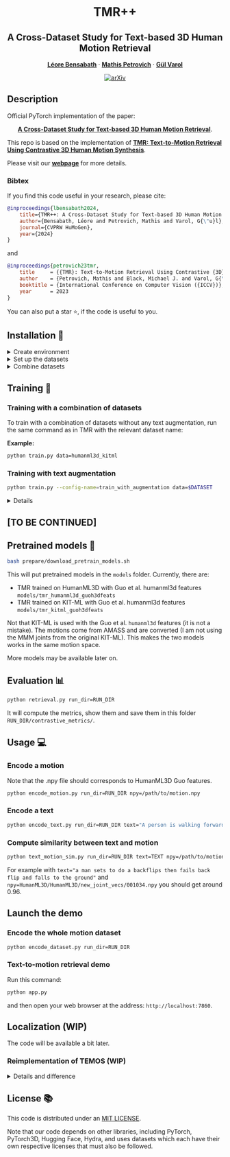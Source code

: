 <div align="center">

# TMR++
## A Cross-Dataset Study for Text-based 3D Human Motion Retrieval

<a href=""><strong>Léore Bensabath</strong></a>
·
<a href="https://mathis.petrovich.fr"><strong>Mathis Petrovich</strong></a>
·
<a href="https://imagine.enpc.fr/~varolg"><strong>G&#252;l Varol</strong></a>


[![arXiv](https://img.shields.io/badge/arXiv-TMR-A10717.svg?logo=arXiv)](https://arxiv.org/abs/2405.16909)

</div>


## Description
Official PyTorch implementation of the paper:
<div align="center">

[**A Cross-Dataset Study for Text-based 3D Human Motion Retrieval**](https://arxiv.org/abs/2405.16909).

</div>

This repo is based on the implementation of 
[**TMR: Text-to-Motion Retrieval Using Contrastive 3D Human Motion Synthesis**](https://github.com/Mathux/TMR/tree/master).

Please visit our [**webpage**](https://imagine.enpc.fr/~leore.bensabath/TMR++) for more details.

### Bibtex
If you find this code useful in your research, please cite:

```bibtex
@inproceedings{lbensabath2024,
    title={TMR++: A Cross-Dataset Study for Text-based 3D Human Motion Retrieval},
    author={Bensabath, Léore and Petrovich, Mathis and Varol, G{\"u}l},
    journal={CVPRW HuMoGen},
    year={2024}
}
```
and
```bibtex
@inproceedings{petrovich23tmr,
    title     = {{TMR}: Text-to-Motion Retrieval Using Contrastive {3D} Human Motion Synthesis},
    author    = {Petrovich, Mathis and Black, Michael J. and Varol, G{\"u}l},
    booktitle = {International Conference on Computer Vision ({ICCV})},
    year      = 2023
}
```

You can also put a star :star:, if the code is useful to you.

## Installation :construction_worker:

<details><summary>Create environment</summary>
&emsp;

Create a python virtual environnement:
```bash
python -m venv ~/.venv/TMR
source ~/.venv/TMR/bin/activate
```

Install [PyTorch](https://pytorch.org/get-started/locally/)
```bash
python -m pip install torch torchvision --index-url https://download.pytorch.org/whl/cu118
```

Then install remaining packages:
```
python -m pip install -r requirements.txt
```

which corresponds to the packages: pytorch_lightning, einops, hydra-core, hydra-colorlog, orjson, tqdm, scipy.
The code was tested on Python 3.10.12 and PyTorch 2.0.1.

</details>

<details><summary>Set up the datasets</summary>
&emsp;

Please first set up the datasets as explain in https://github.com/Mathux/TMR/tree/master in the same README section.

In this repo, we provide the augmented versions of dataset humanml3d, kitml and babel. 
For a given dataset ($DATASET), up to 3 new annotation file have been created:
- ``dataset/annotations/$DATASET/annotations_paraphrases.json``: Includes all the paraphrases generated by a llm
- ``dataset/annotations/$DATASET/annotations_actions.json``: For humanml3d and kitml only, includes the action type label generated by a llm
- ``dataset/annotations/$DATASET/annotations_all.json``: Includes a concatenation by key id of all the annotations (original and llm generated)

Copy the data in your repo from [here](https://drive.google.com/drive/u/1/folders/1_SpOgtYCZBPAXoVz00Zhyk6tPRObUIiW)

### Compute the text embeddings for the data with text augmentation

Run this command to compute the sentence embeddings and token embeddings for the annotations with text augmentation:

```
python -m prepare.text_embeddings --config-name=text_embeddings_with_augmentation data=$DATASET
```
</details>

<details><summary>Combine datasets</summary>
&emsp;

To create a combination of any of the datasets, run:

```bash
python -m prepare.combine_datasets datasets=$DATASETS test_sets=$TEST_DATASETS split_suffix=$SPLIT_SUFFIX [OPTIONS]
```
Where:
- ``datasets``: The list of datasets to combine
- ``test_sets``: The intended list on which the dataset is going to be tested. When generating the split files, this will filter from the training set the samples from one of the training datasets that overlap with samples from another provided testing dataset. 
Note that you can create different splits for different intended testing sets by leveraging parameter **split_suffix**. The annotations file for the given combination will stay the same regardless of the **test_sets** value.
- ``split_suffix``: The split file suffix for this given combination of test sets. Training and validation split files will be saved under: ``datasets/annotations/splits/train{split_suffix}.txt`` and ``datasets/annotations/splits/val{split_suffix}.txt``

The new dataset will be created inside folder ``datasets/annotations/{dataset1}_{dataset2}(_{dataset3})``

**Example:**
```bash
python -m prepare.combine_datasets datasets=["humanml3d","kitml"] test_sets=["babel"] split_suffix="_wo_hkb"
```

Then run the ''python -m prepare.text_embeddings'' command with or without text augmentations on your new dataset combination. 

**Example:**
```bash
python -m prepare.text_embeddings --config-name=text_embeddings_with_augmentation data=humanml3d_kitml
```
</details>

## Training :rocket:

### Training with a combination of datasets

To train with a combination of datasets without any text augmentation, run the same command as in TMR with the relevant dataset name:

**Example:**
```bash
python train.py data=humanml3d_kitml
```

### Training with text augmentation

```bash
python train.py --config-name=train_with_augmentation data=$DATASET
```

<details><summary>Details</summary>
Relevant parameters you can modify in addition to the one in TMR are the text augmentation picking probabilities detailed in the paper:  
**Example**
```bash
python train.py --config-name=train_with_augmentation data=humanml3d data.paraphrase_prob=0.2 data.summary_prob=0.2 data.averaging_prob=0.3 run_dir=outputs/tmr_humanml3d_w_textAugmentation_0.2_0.2_0.3
```

After training, run the following command, to extract the weights from the checkpoint:

```bash
python extract.py run_dir=$RUN_DIR
```

It will take the last checkpoint by default. This should create the folder ``RUN_DIR/last_weights`` and populate it with the files: ``motion_decoder.pt``, ``motion_encoder.pt`` and ``text_encoder.pt``.
This process makes loading models faster, it does not depends on the file structure anymore, and each module can be loaded independently. This is already done for pretrained models.

</details>


## [TO BE CONTINUED]


## Pretrained models :dvd:

```bash
bash prepare/download_pretrain_models.sh
```

This will put pretrained models in the ``models`` folder.
Currently, there are:
- TMR trained on HumanML3D with Guo et al. humanml3d features ``models/tmr_humanml3d_guoh3dfeats``
- TMR trained on KIT-ML with Guo et al. humanml3d features ``models/tmr_kitml_guoh3dfeats``

Not that KIT-ML is used with the Guo et al. ``humanml3d`` features (it is not a mistake). The motions come from AMASS and are converted (I am not using the MMM joints from the original KIT-ML).
This makes the two models works in the same motion space.

More models may be available later on.

## Evaluation :bar_chart:

```bash
python retrieval.py run_dir=RUN_DIR
```

It will compute the metrics, show them and save them in this folder ``RUN_DIR/contrastive_metrics/``.


## Usage :computer:

### Encode a motion
Note that the .npy file should corresponds to HumanML3D Guo features.

```bash
python encode_motion.py run_dir=RUN_DIR npy=/path/to/motion.npy
```

### Encode a text

```bash
python encode_text.py run_dir=RUN_DIR text="A person is walking forward."
```

### Compute similarity between text and motion
```bash
python text_motion_sim.py run_dir=RUN_DIR text=TEXT npy=/path/to/motion.npy
```
For example with ``text="a man sets to do a backflips then fails back flip and falls to the ground"`` and ``npy=HumanML3D/HumanML3D/new_joint_vecs/001034.npy`` you should get around 0.96.


## Launch the demo

### Encode the whole motion dataset
```bash
python encode_dataset.py run_dir=RUN_DIR
```


### Text-to-motion retrieval demo
Run this command:

```bash
python app.py
```

and then open your web browser at the address: ``http://localhost:7860``.

## Localization (WIP)

The code will be available a bit later.


### Reimplementation of TEMOS (WIP)

<details><summary>Details and difference</summary>
&emsp;

[TEMOS code](https://github.com/Mathux/TEMOS) was probably a bit too abstract and some users struggle to understand it. As TMR and TEMOS share a similar architecture, I took the opportunity to rewrite TEMOS in this repo [src/model/temos.py](src/model/temos.py) to make it more user friendly. Note that in this repo, the motion representation is different from the original TEMOS paper (see [DATASETS.md](DATASETS.md) for more details). Another difference is that I precompute the token embeddings (from distilbert) beforehand (as I am not finetunning the distilbert for the final model). This makes the training around x2 faster and it is more memory efficient.

The code and the generations are not fully tested yet, I will update the README with pretrained models and more information later.

</details>


## License :books:
This code is distributed under an [MIT LICENSE](LICENSE).

Note that our code depends on other libraries, including PyTorch, PyTorch3D, Hugging Face, Hydra, and uses datasets which each have their own respective licenses that must also be followed.
